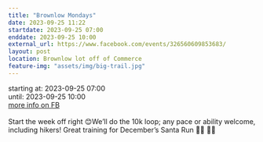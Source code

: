 ```yaml
---
title: "Brownlow Mondays"
date: 2023-09-25 11:22
startdate: 2023-09-25 07:00
enddate: 2023-09-25 10:00
external_url: https://www.facebook.com/events/326560609853683/
layout: post
location: Brownlow lot off of Commerce
feature-img: "assets/img/big-trail.jpg"
---
```


starting at: 2023-09-25 07:00<br>until: 2023-09-25 10:00<br><a href="https://www.facebook.com/events/326560609853683/">more info on FB</a><br><br>Start the week off right 😊We’ll do the 10k loop; any pace or ability welcome, including hikers! Great training for December’s Santa Run 👊🏼 🎅🏼 <br>
  <br>
  
